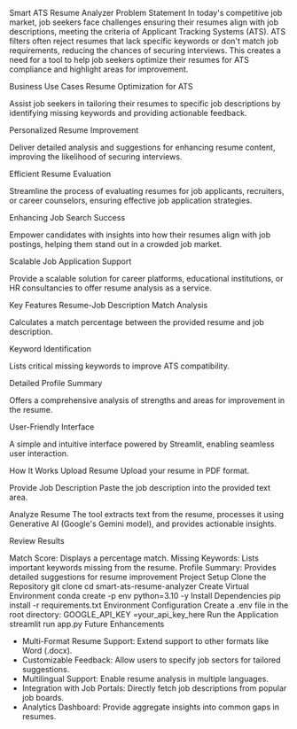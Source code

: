 Smart ATS Resume Analyzer
Problem Statement
In today's competitive job market, job seekers face challenges ensuring their resumes align with job descriptions, meeting the criteria of Applicant Tracking Systems (ATS). ATS filters often reject resumes that lack specific keywords or don't match job requirements, reducing the chances of securing interviews. This creates a need for a tool to help job seekers optimize their resumes for ATS compliance and highlight areas for improvement.

Business Use Cases
Resume Optimization for ATS

Assist job seekers in tailoring their resumes to specific job descriptions by identifying missing keywords and providing actionable feedback.

Personalized Resume Improvement

Deliver detailed analysis and suggestions for enhancing resume content, improving the likelihood of securing interviews.

Efficient Resume Evaluation

Streamline the process of evaluating resumes for job applicants, recruiters, or career counselors, ensuring effective job application strategies.

Enhancing Job Search Success

Empower candidates with insights into how their resumes align with job postings, helping them stand out in a crowded job market.

Scalable Job Application Support

Provide a scalable solution for career platforms, educational institutions, or HR consultancies to offer resume analysis as a service.

Key Features
Resume-Job Description Match Analysis

Calculates a match percentage between the provided resume and job description.

Keyword Identification

Lists critical missing keywords to improve ATS compatibility.

Detailed Profile Summary

Offers a comprehensive analysis of strengths and areas for improvement in the resume.

User-Friendly Interface

A simple and intuitive interface powered by Streamlit, enabling seamless user interaction.

How It Works
Upload Resume Upload your resume in PDF format.

Provide Job Description Paste the job description into the provided text area.

Analyze Resume The tool extracts text from the resume, processes it using Generative AI (Google's Gemini model), and provides actionable insights.

Review Results

Match Score: Displays a percentage match.
Missing Keywords: Lists important keywords missing from the resume.
Profile Summary: Provides detailed suggestions for resume improvement
Project Setup
Clone the Repository
git clone <repository-url>
cd smart-ats-resume-analyzer
Create Virtual Environment
conda create -p env python=3.10 -y
Install Dependencies
pip install -r requirements.txt
Environment Configuration Create a .env file in the root directory:
GOOGLE_API_KEY =your_api_key_here
Run the Application
streamlit run app.py
Future Enhancements
- Multi-Format Resume Support: Extend support to other formats like Word (.docx).
- Customizable Feedback: Allow users to specify job sectors for tailored suggestions.
- Multilingual Support: Enable resume analysis in multiple languages.
- Integration with Job Portals: Directly fetch job descriptions from popular job boards.
- Analytics Dashboard: Provide aggregate insights into common gaps in resumes.
